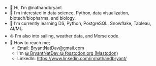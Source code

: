 - 🧬 Hi, I’m @nathandbryant
- 🔬 I’m interested in data science, Python, data visualization, biotech/biopharma, and biology.
- 🔭 I’m currently learning DS, Python, PostgreSQL, Snowflake, Tableau, AI/ML.
- ⛵️ I'm also into sailing, weather data, and Morse code.
- 🧪 How to reach me;
  - Email: BryantNatDav@gmail.com
  - I'm <a rel = 'me' href="https://fosstodon.org/@BryantNatDav">@ BryantNatDav @ fosstodon.org (Mastodon)</a>
  - LinkedIn: https://www.linkedin.com/in/nathandbryant/

<!---
nathandbryant/nathandbryant is a ✨ special ✨ repository because its `README.md` (this file) appears on your GitHub profile.
You can click the Preview link to take a look at your changes.
--->
